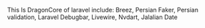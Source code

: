 This Is DragonCore of laravel
include:
Breez,
Persian Faker,
Persian validation,
Laravel Debugbar,
Livewire,
Nvdart,
Jalalian Date
